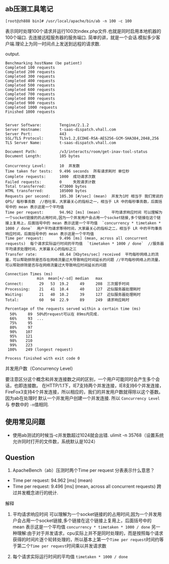 ## ab压测工具笔记

    [root@zh888 bin]# /usr/local/apache/bin/ab -n 100 -c 100

表示同时处理100个请求并运行100次index.php文件.也就是同时启用本地机器的100个端口. 去连接远程服务器的服务端口.
简单的讲，就是一个会话.模拟多少客户端.理论上为同一时间点上发送到远程的请求数.

output.

    Benchmarking hostName (be patient)
    Completed 100 requests
    Completed 200 requests
    Completed 300 requests
    Completed 400 requests
    Completed 500 requests
    Completed 600 requests
    Completed 700 requests
    Completed 800 requests
    Completed 900 requests
    Completed 1000 requests
    Finished 1000 requests
    
    
    Server Software:        Tengine/2.1.2
    Server Hostname:        t-saas-dispatch.vhall.com
    Server Port:            443
    SSL/TLS Protocol:       TLSv1.2,ECDHE-RSA-AES256-GCM-SHA384,2048,256
    TLS Server Name:        t-saas-dispatch.vhall.com
    
    Document Path:          /v3/interacts/room/get-inav-tool-status
    Document Length:        105 bytes
    
    Concurrency Level:      10  并发数
    Time taken for tests:   9.496 seconds  所有请求耗时 单位秒
    Complete requests:      1000  成功请求次数
    Failed requests:        0     失败请求计数
    Total transferred:      473000 bytes
    HTML transferred:       105000 bytes
    Requests per second:    105.30 [#/sec] (mean)  并发为1时 相当于 我们常说的QPS/ 每秒事务数  //吞吐率，大家最关心的指标之一，相当于 LR 中的每秒事务数，后面括号中的 mean 表示这是一个平均值
    Time per request:       94.962 [ms] (mean)     平均请求响应时间 可以理解为一个socket链接的的占用时间,因为一个并发用户会占用一个socket链接,多个链接在这个链接上复用上，后面括号中的 mean 表示这是一个平均值  `concurrency * timetaken * 1000 / done`  用户平均请求等待时间，大家最关心的指标之二，相当于 LR 中的平均事务响应时间，后面括号中的 mean 表示这是一个平均值 
    Time per request:       9.496 [ms] (mean, across all concurrent requests)  每个请求实际运行时间的平均值  `timetaken * 1000 / done`  //服务器平均请求处理时间，大家最关心的指标之三
    Transfer rate:          48.64 [Kbytes/sec] received  平均每秒网络上的流量，可以帮助排除是否存在网络流量过大导致响应时间延长的问题 //平均每秒网络上的流量，可以帮助排除是否存在网络流量过大导致响应时间延长的问题
    
    Connection Times (ms)
                  min  mean[+/-sd] median   max
    Connect:       29   53  19.2     49     208  三次握手时间
    Processing:    21   41  10.4     40     127  近似服务器处理耗时
    Waiting:       21   40  10.2     39     127  近似服务器处理耗时
    Total:         60   94  22.9     89     249  请求响应耗时
    
    Percentage of the requests served within a certain time (ms)
      50%     89  50%的request可以在 89ms内完成.
      66%     93  ...
      75%     95
      80%     97
      90%    107
      95%    121
      98%    210
      99%    223
     100%    249 (longest request)
    
    Process finished with exit code 0

并发用户数（Concurrency Level）

要注意区分这个概念和并发连接数之间的区别，一个用户可能同时会产生多个会话，也即连接数。
在HTTP/1.1下，IE7支持两个并发连接，IE8支持6个并发连接，FireFox3支持4个并发连接，所以相应的，我们的并发用户数就得除以这个基数。
因为ab在处理时 默认一个并发用户创建一个并发连接. 所以 `Concurrency Level` 与 参数中的 `-n`值相同.


## 使用常见问题

 - 使用ab测试的时候当-c并发数超过1024就会出错.  ulimit -n 35768（设置系统允许同时打开的文件数，系统默认是1024）
 
## Question

 1. ApacheBench（ab）压测时两个Time per request 分表表示什么意思？
 
 - Time per request:       94.962 [ms] (mean)     
 - Time per request:       9.496 [ms] (mean, across all concurrent requests) 跨过并发概念进行的统计.
 
解释

 1. 平均请求响应时间 可以理解为一个socket链接的的占用时间,因为一个并发用户会占用一个socket链接,多个链接在这个链接上复用上，后面括号中的 mean 表示这是一个平均值  `concurrency * timetaken * 1000 / done`
    另一种理解:由于对于并发请求，cpu实际上并不是同时处理的，而是按照每个请求获得的时间片逐个轮转处理的，所以基本上第一个`Time per request`时间约等于第二个`Time per request`时间乘以并发请求数
    
 2. 每个请求实际运行时间的平均值 `timetaken * 1000 / done`
  